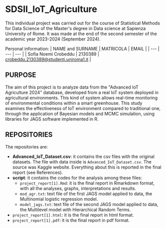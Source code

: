 # SDSII_IoT_Agriculture

This individual project was carried out for the course of Statistical Methods for Data Science of the Master's degree in Data science at Sapienza University of Rome. It was made at the end of the second semester of the academic year 2023-2024 (September 2024).

Personal information:
| NAME and SURNAME | MATRICOLA | EMAIL |
| --- | --- | --- |
| Sofia Noemi Crobeddu | 2130389 | crobeddu.2130389@studenti.uniroma1.it | 

## PURPOSE

The aim of this project is to analyze data from the "Advanced IoT Agriculture 2024" database, developed from a real IoT system deployed in agricultural environments. This kind of system allows real-time monitoring of environmental conditions within a smart greenhouse. This study examines the effectiveness of IoT environment compared to traditional one, through the application of Bayesian models and MCMC simulation, using libraries for JAGS software implemented in R.

## REPOSITORIES

The repositories are:
- **Advanced_IoT_Dataset.csv**: it contains the csv files with the original datasets. The file with data inside is `Advanced_IoT_Dataset.csv`. The source was Kaggle website. Everything about this is reported in the final report (see References).
- **script**: it contains the codes for the analysis among these files:
  - `project_report[1].Rmd`: it is the final report in Rmarkdown format, with all the analyses, graphs, interpretations and results.
  - `mod_agr.txt`: text file of the first JAGS model applied to data, the Multinomial logistic regression model.
  - `model_jags.txt`: text file of the second JAGS model applied to data, the Multilevel model with Hierarchical Random Terms.
- `project_report[1].html`: it is the final report in html format.
- `project_report[1].pdf`: it is the final report in pdf format.
